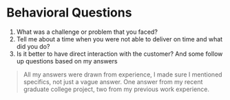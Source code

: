 # Behavioral Questions
1. What was a challenge or problem that you faced?
2. Tell me about a time when you were not able to deliver on time and what did you do?
3. Is it better to have direct interaction with the customer?
And some follow up questions based on my answers <br />

> All my answers were drawn from experience, I made sure I mentioned specifics, not just a vague answer. One answer from my recent graduate college project, two from my previous work experience.
